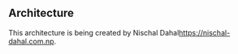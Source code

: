 ## Architecture 

This architecture is being created by Nischal Dahal<https://nischal-dahal.com.np>.